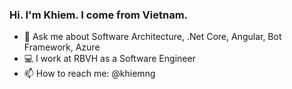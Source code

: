 ### Hi. I'm Khiem. I come from Vietnam.

- 💬 Ask me about Software Architecture, .Net Core, Angular, Bot Framework, Azure
- 💻 I work at RBVH as a Software Engineer
- 📫 How to reach me: @khiemng
